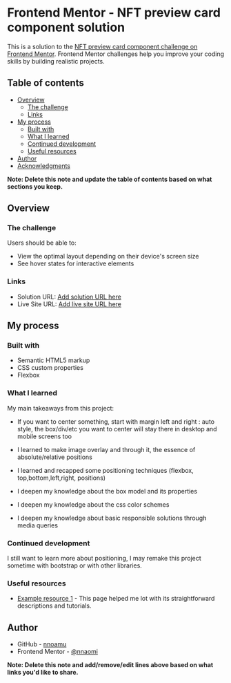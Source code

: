 # Frontend Mentor - NFT preview card component solution

This is a solution to the [NFT preview card component challenge on Frontend Mentor](https://www.frontendmentor.io/challenges/nft-preview-card-component-SbdUL_w0U). Frontend Mentor challenges help you improve your coding skills by building realistic projects. 

## Table of contents

- [Overview](#overview)
  - [The challenge](#the-challenge)
  - [Links](#links)
- [My process](#my-process)
  - [Built with](#built-with)
  - [What I learned](#what-i-learned)
  - [Continued development](#continued-development)
  - [Useful resources](#useful-resources)
- [Author](#author)
- [Acknowledgments](#acknowledgments)

**Note: Delete this note and update the table of contents based on what sections you keep.**

## Overview

### The challenge

Users should be able to:

- View the optimal layout depending on their device's screen size
- See hover states for interactive elements

### Links

- Solution URL: [Add solution URL here](https://your-solution-url.com)
- Live Site URL: [Add live site URL here](https://your-live-site-url.com)

## My process

### Built with

- Semantic HTML5 markup
- CSS custom properties
- Flexbox

### What I learned


My main takeaways from this project:
 - If you want to center something, start with margin left and right : auto style, the box/div/etc you want to center will stay there in desktop and mobile screens too

- I learned to make image overlay and through it, the essence of absolute/relative positions

- I learned and recapped some positioning techniques (flexbox, top,bottom,left,right, positions)

- I deepen my knowledge about the box model and its properties

- I deepen my knowledge about the css color schemes

- I deepen my knowledge about basic responsible solutions through media queries


### Continued development

I still want to learn more about positioning, I may remake this project sometime with bootstrap or with other libraries.

### Useful resources

- [Example resource 1](https://www.w3schools.com) - This page helped me lot with its straightforward descriptions and tutorials.

## Author

- GitHub - [nnoamu](https://github.com/nnoamu)
- Frontend Mentor - [@nnaomi](https://www.frontendmentor.io/profile/nnaomi)

**Note: Delete this note and add/remove/edit lines above based on what links you'd like to share.**

